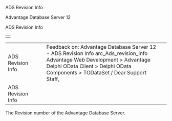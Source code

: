ADS Revision Info




Advantage Database Server 12  

ADS Revision Info

|  |
| --- |
|  |

|  |  |  |  |  |
| --- | --- | --- | --- | --- |
| ADS Revision Info |  |  | Feedback on: Advantage Database Server 12 - ADS Revision Info arc\_Ads\_revision\_info Advantage Web Development > Advantage Delphi OData Client > Delphi OData Components > TODataSet / Dear Support Staff, |  |
| ADS Revision Info |  |  |  |  |

The Revision number of the Advantage Database Server.